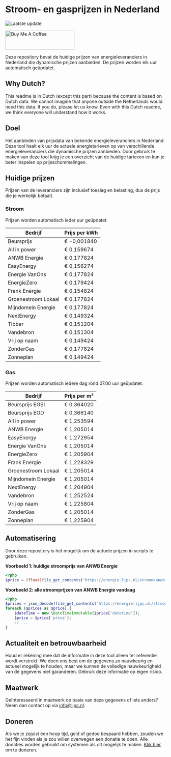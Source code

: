# Stroom- en gasprijzen in Nederland

![Laatste update](https://img.shields.io/badge/laatste%20update-2024--09--27%2005%3A00%20CET-brightgreen)

<a href="https://www.buymeacoffee.com/Lars-" target="_blank"><img src="https://cdn.buymeacoffee.com/buttons/v2/default-orange.png" alt="Buy Me A Coffee" height="60" style="height: 60px !important;width: 217px !important;" ></a>

Deze repository bevat de huidige prijzen van energieleveranciers in Nederland die dynamische prijzen aanbieden. De prijzen worden elk uur automatisch geüpdatet.

## Why Dutch?

This readme is in Dutch (except this part) because the content is based on Dutch data. We cannot imagine that anyone outside the Netherlands would need this data. If you do, please let us know. Even with this Dutch readme, we think
everyone will understand how it works.

## Doel

Het aanbieden van prijsdata van bekende energieleveranciers in Nederland. Deze tool haalt elk uur de actuele energietarieven op van verschillende energieleveranciers die dynamische prijzen aanbieden. Door gebruik te maken van deze tool
krijg je een overzicht van de huidige tarieven en kun je beter inspelen op prijsschommelingen.

## Huidige prijzen

Prijzen van de leveranciers zijn inclusief toeslag en belasting, dus de prijs die je werkelijk betaalt.

### Stroom

Prijzen worden automatisch ieder uur geüpdatet.

 Bedrijf | Prijs per kWh 
---------|---------------
Beursprijs | € -0,001840
All in power | € 0,159674
ANWB Energie | € 0,177824
EasyEnergy | € 0,156274
Energie VanOns | € 0,177824
EnergieZero | € 0,179424
Frank Energie | € 0,154824
Groenestroom Lokaal | € 0,177824
Mijndomein Energie | € 0,177824
NextEnergy | € 0,149324
Tibber | € 0,151204
Vandebron | € 0,151304
Vrij op naam | € 0,149424
ZonderGas | € 0,177824
Zonneplan | € 0,149424


### Gas

Prijzen worden automatisch iedere dag rond 07.00 uur geüpdatet.

 Bedrijf | Prijs per m³ 
---------|--------------
Beursprijs EGSI | € 0,364020
Beursprijs EOD | € 0,366140
All in power | € 1,253594
ANWB Energie | € 1,205014
EasyEnergy | € 1,272954
Energie VanOns | € 1,205014
EnergieZero | € 1,205904
Frank Energie | € 1,228329
Groenestroom Lokaal | € 1,205014
Mijndomein Energie | € 1,205014
NextEnergy | € 1,204904
Vandebron | € 1,252524
Vrij op naam | € 1,225804
ZonderGas | € 1,205014
Zonneplan | € 1,225904


## Automatisering

Door deze repository is het mogelijk om de actuele prijzen in scripts te gebruiken.

**Voorbeeld 1: huidige stroomprijs van ANWB Energie**

```php
<?php
$price = (float)file_get_contents('https://energie.ljpc.nl/stroom/anwb-energie-nu.txt');

```

**Voorbeeld 2: alle stroomprijzen van ANWB Energie vandaag**

```php
<?php
$prices = json_decode(file_get_contents('https://energie.ljpc.nl/stroom/all-in-power-vandaag.json'),true);
foreach ($prices as $price) {
    $dateTime = new \DateTimeImmutable($price['datetime']);
    $price = $price['price'];
    // ...
}
```

## Actualiteit en betrouwbaarheid

Houd er rekening mee dat de informatie in deze tool alleen ter referentie wordt verstrekt. We doen ons best om de gegevens zo nauwkeurig en actueel mogelijk te houden, maar we kunnen de volledige nauwkeurigheid van de gegevens niet
garanderen. Gebruik deze informatie op eigen risico.

## Maatwerk

Geïnteresseerd in maatwerk op basis van deze gegevens of iets anders? Neem dan contact op
via [info@ljpc.nl](mailto:info@ljpc.nl?subject=Energie%20prijzen).

## Doneren

Als we je zojuist een hoop tijd, geld of gedoe bespaard hebben, zouden we het fijn vinden als je zou willen overwegen een
donatie te doen. Alle donaties worden gebruikt om systemen als dit mogelijk te
maken. [Klik hier](https://www.buymeacoffee.com/Lars-) om te doneren.
